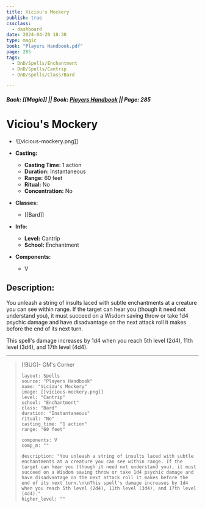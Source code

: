 ```yaml
---
title: Viciou's Mockery
publish: true
cssclass:
  - dashboard
date: 2024-04-20 18:30
type: magic
book: "Players Handbook.pdf"
page: 285
tags:
  - DnD/Spells/Enchantment
  - DnD/Spells/Cantrip
  - DnD/Spells/Class/Bard

---
```


##### Back: [[Magic]] || Book: [Players Handbook](https://drive.google.com/drive/folders/1O5bhpYizcIT5xxAoLOuzCRht_PVS7VSG?usp=sharing) || Page: 285

# Viciou's Mockery
- ![[vicious-mockery.png]]
- **Casting:**
    - **Casting Time:** 1 action
    - **Duration:** Instantaneous
    - **Range:** 60 feet
    - **Ritual:** No
    - **Concentration:** No
- **Classes:**
    - [[Bard]]

- **Info:**
    - **Level:** Cantrip
    - **School:** Enchantment
- **Components:**
    - V


## Description:
You unleash a string of insults laced with subtle enchantments at a creature you can see within range. If the target can hear you (though it need not understand you), it must succeed on a Wisdom saving throw or take 1d4 psychic damage and have disadvantage on the next attack roll it makes before the end of its next turn.

This spell's damage increases by 1d4 when you reach 5th level (2d4), 11th level (3d4), and 17th level (4d4).



---

> [!BUG]- GM's Corner
>
> ```statblock
> layout: Spells
> source: "Players Handbook"
> name: "Viciou's Mockery"
> image: [[vicious-mockery.png]]
> level: "Cantrip"
> school: "Enchantment"
> class: "Bard"
> duration: "Instantaneous"
> ritual: "No"
> casting_time: "1 action"
> range: "60 feet"
>
> components: V
> comp_m: ""
>
> description: "You unleash a string of insults laced with subtle enchantments at a creature you can see within range. If the target can hear you (though it need not understand you), it must succeed on a Wisdom saving throw or take 1d4 psychic damage and have disadvantage on the next attack roll it makes before the end of its next turn.\n\nThis spell's damage increases by 1d4 when you reach 5th level (2d4), 11th level (3d4), and 17th level (4d4)."
> higher_level: ""
> ```
